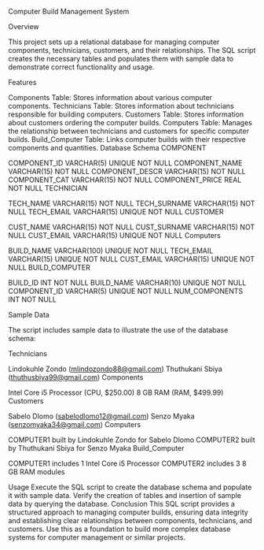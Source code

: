 Computer Build Management System

Overview

This project sets up a relational database for managing computer components, technicians, customers, and their relationships. The SQL script creates the necessary tables and populates them with sample data to demonstrate correct functionality and usage.

Features

Components Table: Stores information about various computer components.
Technicians Table: Stores information about technicians responsible for building computers.
Customers Table: Stores information about customers ordering the computer builds.
Computers Table: Manages the relationship between technicians and customers for specific computer builds.
Build_Computer Table: Links computer builds with their respective components and quantities.
Database Schema
COMPONENT

COMPONENT_ID VARCHAR(5) UNIQUE NOT NULL
COMPONENT_NAME VARCHAR(15) NOT NULL
COMPONENT_DESCR VARCHAR(15) NOT NULL
COMPONENT_CAT VARCHAR(15) NOT NULL
COMPONENT_PRICE REAL NOT NULL
TECHNICIAN

TECH_NAME VARCHAR(15) NOT NULL
TECH_SURNAME VARCHAR(15) NOT NULL
TECH_EMAIL VARCHAR(15) UNIQUE NOT NULL
CUSTOMER

CUST_NAME VARCHAR(15) NOT NULL
CUST_SURNAME VARCHAR(15) NOT NULL
CUST_EMAIL VARCHAR(15) UNIQUE NOT NULL
Computers

BUILD_NAME VARCHAR(100) UNIQUE NOT NULL
TECH_EMAIL VARCHAR(15) UNIQUE NOT NULL
CUST_EMAIL VARCHAR(15) UNIQUE NOT NULL
BUILD_COMPUTER

BUILD_ID INT NOT NULL
BUILD_NAME VARCHAR(10) UNIQUE NOT NULL
COMPONENT_ID VARCHAR(5) UNIQUE NOT NULL
NUM_COMPONENTS INT NOT NULL

Sample Data

The script includes sample data to illustrate the use of the database schema:

Technicians

Lindokuhle Zondo (mlindozondo88@gmail.com)
Thuthukani Sbiya (thuthusbiya99@gmail.com)
Components

Intel Core i5 Processor (CPU, $250.00)
8 GB RAM (RAM, $499.99)
Customers

Sabelo Dlomo (sabelodlomo12@gmail.com)
Senzo Myaka (senzomyaka34@gmail.com)
Computers

COMPUTER1 built by Lindokuhle Zondo for Sabelo Dlomo
COMPUTER2 built by Thuthukani Sbiya for Senzo Myaka
Build_Computer

COMPUTER1 includes 1 Intel Core i5 Processor
COMPUTER2 includes 3 8 GB RAM modules

Usage
Execute the SQL script to create the database schema and populate it with sample data.
Verify the creation of tables and insertion of sample data by querying the database.
Conclusion
This SQL script provides a structured approach to managing computer builds, ensuring data integrity and establishing clear relationships between components, technicians, and customers. Use this as a foundation to build more complex database systems for computer management or similar projects.

